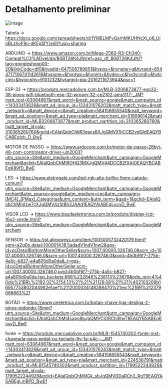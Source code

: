 # Detalhamento preliminar

![image](https://github.com/ICEI-PUC-Minas-PPC-CC/ppc-cc-2023-2-ment2-noite-aged-solutions/assets/90779083/bb32c50d-3b7e-4e12-ba04-ea91a235a5d4)

Tabela -> https://docs.google.com/spreadsheets/d/1YI8ELMFvQsrhMKUHNcXj_p6_UioBLzhoF9u-dKEg5fY/edit?usp=sharing

ARDUINO -> https://www.amazon.com.br/Mega-2560-R3-Ch340-Compat%C3%ADvel/dp/B0BT26K4JN/ref=asc_df_B0BT26K4JN/?tag=googleshopp00-20&linkCode=df0&hvadid=647506789851&hvpos=&hvnetw=g&hvrand=8544717106741142616&hvpone=&hvptwo=&hvqmt=&hvdev=c&hvdvcmdl=&hvlocint=&hvlocphy=9101232&hvtargid=pla-2016211673944&psc=1

ESP-32 -> https://produto.mercadolivre.com.br/MLB-3206873877-esp32-38-pinos-wifi-bluetooth-esp-32-wroom-32-cp2102-ams1117-_JM?matt_tool=63064967&matt_word=&matt_source=google&matt_campaign_id=14303413826&matt_ad_group_id=133431076203&matt_match_type=&matt_network=g&matt_device=c&matt_creative=584156655540&matt_keyword=&matt_ad_position=&matt_ad_type=pla&matt_merchant_id=519096142&matt_product_id=MLB3206873877&matt_product_partition_id=310365260760&matt_target_id=pla-310365260760&gclid=EAIaIQobChMI3qacs8XJgQMVX5jCCB2ydQldEAQYBCABEgIzb_D_BwE

MOTOR DE PASSO -> https://www.arducore.com.br/motor-de-passo-28byj-48-com-controlador-driver-uln2003?utm_source=Site&utm_medium=GoogleMerchant&utm_campaign=GoogleMerchant&gclid=EAIaIQobChMI9OHQ3MXJgQMV44DCCB2fXAlOEAQYBCABEgK89fD_BwE

LED -> https://www.eletrogate.com/led-rgb-alto-brilho-5mm-catodo-comum?utm_source=Site&utm_medium=GoogleMerchant&utm_campaign=GoogleMerchant&utm_source=google&utm_medium=cpc&utm_campaign=[MC4]_[PMax]_Categorias&utm_content=&utm_term=&gad=1&gclid=EAIaIQobChMInIzw7cXJgQMV4zStBh3JAAd1EAQYAiABEgLucvD_BwE

VISOR LCD -> https://www.baudaeletronica.com.br/produto/display-lcd-16x2-verde.html?utm_source=Site&utm_medium=GoogleMerchant&utm_campaign=GoogleMerchant

SENSOR -> https://pt.aliexpress.com/item/1005005732420179.html?spm=a2g0o.detail.1000014.18.5adadV1ndV1nw2&gps-id=pcDetailBottomMoreOtherSeller&scm=1007.40000.326746.0&scm_id=1007.40000.326746.0&scm-url=1007.40000.326746.0&pvid=4b0bf6f7-275b-4a5c-b827-a4a805d0a0da&_t=gps-id:pcDetailBottomMoreOtherSeller,scm-url:1007.40000.326746.0,pvid:4b0bf6f7-275b-4a5c-b827-a4a805d0a0da,tpp_buckets:668%232846%238113%23679&pdp_npi=4%40dis%21BRL%2192.02%2154.13%21%21%21129.08%21%21%402103209b16957753802044982e1aef%2112000034148288470%21rec%21BR%212379066663%21

BOTÃO -> https://www.oneletrica.com.br/botao-chave-liga-desliga-2-pinos-redondo-15mm?utm_source=Site&utm_medium=GoogleMerchant&utm_campaign=GoogleMerchant&gclid=EAIaIQobChMI4supo8bJgQMVCjORCh3llwT8EAQYBSABEgKosvD_BwE

fonte -> https://produto.mercadolivre.com.br/MLB-1545740302-fonte-mxt-chaveada-para-pedal-ou-teclado-9v-1a-p4c--_JM?matt_tool=63064967&matt_word=&matt_source=google&matt_campaign_id=14303413826&matt_ad_group_id=133431076243&matt_match_type=&matt_network=g&matt_device=c&matt_creative=584156655543&matt_keyword=&matt_ad_position=&matt_ad_type=pla&matt_merchant_id=224538791&matt_product_id=MLB1545740302&matt_product_partition_id=1799522244926&matt_target_id=pla-1799522244926&gclid=EAIaIQobChMIiIGk_sbJgQMVDDaRCh3_RgT9EAQYASABEgLmBPD_BwEf
